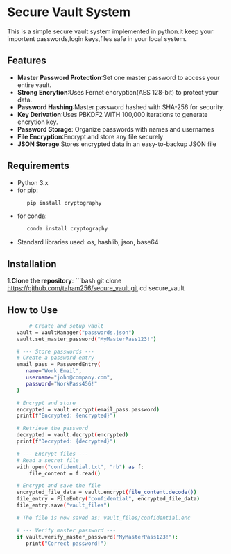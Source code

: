 # Secure Vault System
This is a simple secure vault system implemented in python.it keep your importent passwords,login keys,files safe in your local system.
## **Features**
- **Master Password Protection**:Set one master password to access your entire vault.
- **Strong Encrytion**:Uses Fernet encryption(AES 128-bit) to protect your data.
- **Password Hashing**:Master password hashed with SHA-256 for security.
- **Key Derivation**:Uses PBKDF2 WITH 100,000 iterations to generate encrytion key.
- **Password Storage**: Organize passwords with names and usernames
- **File Encryption**:Encrypt and store any file securely
- **JSON Storage**:Stores encrypted data in an easy-to-backup JSON file
## **Requirements**
- Python 3.x
- for pip:
  ```bash
     pip install cryptography
- for conda:
  ```bash
     conda install cryptography
- Standard libraries used: os, hashlib, json, base64
## **Installation**
   1.**Clone the repository**:
     ```bash
        git clone https://github.com/taham256/secure_vault.git
        cd secure_vault
## **How to Use**
```bash
       # Create and setup vault
   vault = VaultManager("passwords.json")
   vault.set_master_password("MyMasterPass123!")

   # --- Store passwords ---
   # Create a password entry
   email_pass = PasswordEntry(
      name="Work Email",
      username="john@company.com",
      password="WorkPass456!"
   )

   # Encrypt and store
   encrypted = vault.encrypt(email_pass.password)
   print(f"Encrypted: {encrypted}")

   # Retrieve the password
   decrypted = vault.decrypt(encrypted)
   print(f"Decrypted: {decrypted}")

   # --- Encrypt files ---
   # Read a secret file
   with open("confidential.txt", "rb") as f:
       file_content = f.read()

   # Encrypt and save the file
   encrypted_file_data = vault.encrypt(file_content.decode())
   file_entry = FileEntry("confidential", encrypted_file_data)
   file_entry.save("vault_files")

   # The file is now saved as: vault_files/confidential.enc

   # --- Verify master password ---
   if vault.verify_master_password("MyMasterPass123!"):
      print("Correct password!")



    
